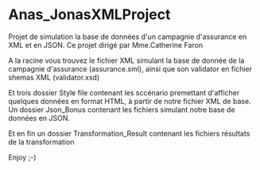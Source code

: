 # Anas_JonasXMLProject
Projet de simulation la base de données d'un campagnie d'assurance en XML et en JSON. 
Ce projet dirigé par Mme.Catherine Faron

A la racine vous trouvez le fichier XML simulant la base de donnée de la campagnie d'assurance (assurance.sml),
ainsi que son validator en fichier shemas XML (validator.xsd)

Et trois dossier Style file contenant les sccénario premettant d'afficher quelques données en format HTML,
à partir de notre fichier XML de base. Un dossier Json_Bonus contenant les fichiers simulant notre base de données en JSON.

Et en fin un dossier Transformation_Result contenant les fichiers résultats de la transformation


Enjoy ;-)

